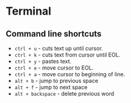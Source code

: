# Terminal
## Command line shortcuts
* `ctrl + u` - cuts text up until cursor.
* `ctrl + k` - cuts text from cursor until EOL.
* `ctrl + y` - pastes text.
* `ctrl + e` - move cursor to EOL.
* `ctrl + a` - move cursor to beginning of line.
* `alt + b` - jump to previous space
* `alt + f` - jump to next space
* `alt + backspace` - delete previous word
